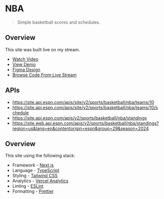 # NBA

> Simple basketball scores and schedules.

## Overview

This site was built live on my stream.

- [Watch Video](https://www.youtube.com/watch?v=6XIT2nXIbLU)
- [View Demo](https://ncaam.vercel.app)
- [Figma Design](https://www.figma.com/file/L4O7Rufrr0kMHG3zWax9zR/NCAAM-Site?node-id=0%3A1&t=MEqkk5FBLvOUoL0k-1)
- [Browse Code From Live Stream](https://github.com/leerob/ncaam/tree/fd069ec51a673ba9c324e3a82c3d0058a5f01c2f)

## APIs

- https://site.api.espn.com/apis/site/v2/sports/basketball/nba/teams/10
- https://site.api.espn.com/apis/site/v2/sports/basketball/nba/teams/10/schedule
- https://site.api.espn.com/apis/v2/sports/basketball/nba/standings
- https://site.web.api.espn.com/apis/v2/sports/basketball/nba/standings?region=us&lang=en&contentorigin=espn&group=29&season=2024

## Overview

This site using the following stack:

- Framework - [Next.js](https://nextjs.org)
- Language - [TypeScript](https://www.typescriptlang.org)
- Styling - [Tailwind CSS](https://tailwindcss.com)
- Analytics - [Vercel Analytics](https://vercel.com/analytics)
- Linting - [ESLint](https://eslint.org)
- Formatting - [Prettier](https://prettier.io)
